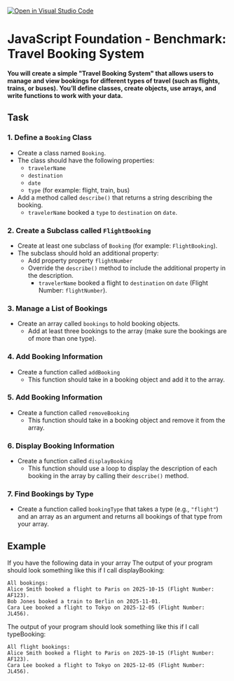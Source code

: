 [![Open in Visual Studio Code](https://classroom.github.com/assets/open-in-vscode-2e0aaae1b6195c2367325f4f02e2d04e9abb55f0b24a779b69b11b9e10269abc.svg)](https://classroom.github.com/online_ide?assignment_repo_id=20777136&assignment_repo_type=AssignmentRepo)
# JavaScript Foundation - Benchmark: Travel Booking System 

**You will create a simple "Travel Booking System" that allows users to manage and view bookings for different types of travel (such as flights, trains, or buses). You’ll define classes, create objects, use arrays, and write functions to work with your data.**

## Task
### 1. Define a `Booking` Class
- Create a class named `Booking`.
- The class should have the following properties:
  - `travelerName`
  - `destination`
  - `date`
  - `type` (for example: flight, train, bus)
- Add a method called `describe()` that returns a string describing the booking.
  - `travelerName` booked a `type` to `destination` on `date`.

### 2. Create a Subclass called `FlightBooking`
- Create at least one subclass of `Booking` (for example: `FlightBooking`).
- The subclass should hold an additional property:
  - Add property property `flightNumber`
  - Override the `describe()` method to include the additional property in the description.
    -  `travelerName` booked a flight to `destination` on `date` (Flight Number: `flightNumber`).

### 3. Manage a List of Bookings
- Create an array called `bookings` to hold booking objects.
  - Add at least three bookings to the array (make sure the bookings are of more than one type).

### 4. Add Booking Information
- Create a function called `addBooking`
  - This function should take in a booking object and add it to the array.

### 5. Add Booking Information
- Create a function called `removeBooking`
  - This function should take in a booking object and remove it from the array.

### 6. Display Booking Information
- Create a function called `displayBooking`
  - This function should use a loop to display the description of each booking in the array by calling their `describe()` method.

### 7. Find Bookings by Type
- Create a function called `bookingType` that takes a type (e.g., `"flight"`) and an array as an argument and returns all bookings of that type from your array.


## Example
If you have the following data in your array
The output of your program should look something like this if I call displayBooking:

```
All bookings:
Alice Smith booked a flight to Paris on 2025-10-15 (Flight Number: AF123).
Bob Jones booked a train to Berlin on 2025-11-01.
Cara Lee booked a flight to Tokyo on 2025-12-05 (Flight Number: JL456).
```

The output of your program should look something like this if I call typeBooking:
```
All flight bookings:
Alice Smith booked a flight to Paris on 2025-10-15 (Flight Number: AF123).
Cara Lee booked a flight to Tokyo on 2025-12-05 (Flight Number: JL456).
```

